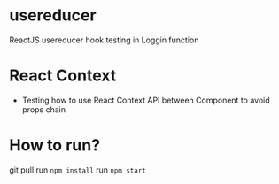 # usereducer
ReactJS usereducer hook testing in Loggin function

# React Context
- Testing how to use React Context API between Component to avoid props chain

# How to run?
 git pull
 run `npm install`
 run `npm start`